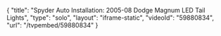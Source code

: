 {
    "title": "Spyder Auto Installation: 2005-08 Dodge Magnum LED Tail Lights",
    "type": "solo",
    "layout": "iframe-static",
    "videoId": "59880834",
    "url": "\/tvpembed\/59880834"
}